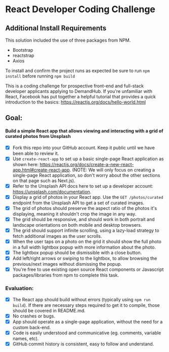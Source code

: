 # React Developer Coding Challenge

## Additional Install Requirements

This solution included the use of three packages from NPM. 

- Bootstrap
- reactstrap
- Axios
  
To install and confirm the project runs as expected be sure to run `npm install` before running `npm build`

This is a coding challenge for prospective front-end and full-stack developer applicants applying to DemandHub. If you're unfamiliar with React, Facebook has put together a helpful tutorial that provides a quick introduction to the basics: https://reactjs.org/docs/hello-world.html

## Goal:

#### Build a simple React app that allows viewing and interacting with a grid of curated photos from Unsplash

- [x] Fork this repo into your GitHub account. Keep it public until we have been able to review it.
- [x] Use `create-react-app` to set up a basic single-page React application as shown here: https://reactjs.org/docs/create-a-new-react-app.html#create-react-app. (NOTE: We will only focus on creating a single-page React application, so don't worry about the other sections on that page such as Next.js).
- [x] Refer to the Unsplash API docs here to set up a developer account: https://unsplash.com/documentation.
- [x] Display a grid of photos in your React app. Use the `GET /photos/curated` endpoint from the Unsplash API to get a set of curated images.
- [x] The grid of photos should preserve the aspect ratio of the photos it's displaying, meaning it shouldn't crop the image in any way.
- [x] The grid should be responsive, and should work in both portrait and landscape orientations on both mobile and desktop browsers.
- [x] The grid should support infinite scrolling, using a lazy-load strategy to fetch additional images as the user scrolls.
- [x] When the user taps on a photo on the grid it should show the full photo in a full width lightbox popup with more information about the photo.
- [x] The lightbox popup should be dismissible with a close button.
- [x] Add left/right arrows or swiping to the lightbox, to allow browsing the previous/next images without dismissing the popup.
- [x] You're free to use existing open source React components or Javascript packages/libraries from npm to complete this task.

### Evaluation:
- [x] The React app should build without errors (typically using `npm run build`). If there are necessary steps required to get it to compile, those should be covered in README.md.
- [x] No crashes or bugs.
- [x] App should operate as a single-page application, without the need for a custom back-end.
- [x] Code is easily understood and communicative (eg. comments, variable names, etc).
- [x] GitHub commit history is consistent, easy to follow and understand.
